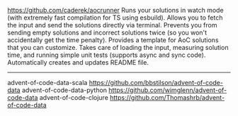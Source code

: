 https://github.com/caderek/aocrunner
  Runs your solutions in watch mode (with extremely fast compilation for TS using esbuild).
  Allows you to fetch the input and send the solutions directly via terminal.
  Prevents you from sending empty solutions and incorrect solutions twice (so you won't accidentally get the time penalty).
  Provides a template for AoC solutions that you can customize.
  Takes care of loading the input, measuring solution time, and running simple unit tests (supports async and sync code).
  Automatically creates and updates README file.

-----------------------------------

advent-of-code-data-scala https://github.com/bbstilson/advent-of-code-data
advent-of-code-data-python https://github.com/wimglenn/advent-of-code-data
advent-of-code-clojure https://github.com/Thomashrb/advent-of-code-data
